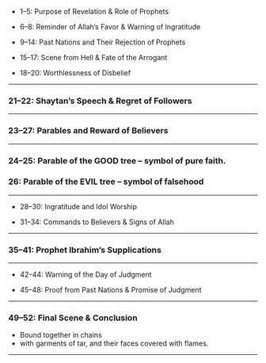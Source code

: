 * 1–5: Purpose of Revelation & Role of Prophets

* 6–8: Reminder of Allah’s Favor & Warning of Ingratitude

* 9–14: Past Nations and Their Rejection of Prophets

* 15–17: Scene from Hell & Fate of the Arrogant

* 18–20: Worthlessness of Disbelief

***

### 21–22: Shaytan’s Speech & Regret of Followers

***

### 23–27: Parables and Reward of Believers

***

### 24–25: Parable of the GOOD tree – symbol of pure faith.

### 26: Parable of the EVIL tree – symbol of falsehood

***

* 28–30: Ingratitude and Idol Worship

* 31–34: Commands to Believers & Signs of Allah

***

### 35–41: Prophet Ibrahim’s Supplications

***

* 42–44: Warning of the Day of Judgment

* 45–48: Proof from Past Nations & Promise of Judgment

***

### 49–52: Final Scene & Conclusion
* Bound together in chains
* with garments of tar, and their faces covered with flames.

***
